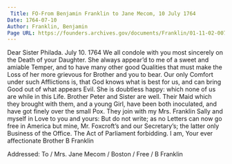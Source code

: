 ```yaml
---
 Title: FO-From Benjamin Franklin to Jane Mecom, 10 July 1764
Date: 1764-07-10
Author: Franklin, Benjamin
Page URL: https://founders.archives.gov/documents/Franklin/01-11-02-0072
---
```


Dear Sister
Philada. July 10. 1764
We all condole with you most sincerely on the Death of your Daughter. She always appear’d to me of a sweet and amiable Temper, and to have many other good Qualities that must make the Loss of her more grievous for Brother and you to bear. Our only Comfort under such Afflictions is, that God knows what is best for us, and can bring Good out of what appears Evil. She is doubtless happy: which none of us are while in this Life.
Brother Peter and Sister are well. Their Maid which they brought with them, and a young Girl, have been both inoculated, and have got finely over the small Pox. They join with my Mrs. Franklin Sally and myself in Love to you and yours: But do not write; as no Letters can now go free in America but mine, Mr. Foxcroft’s and our Secretary’s; the latter only Business of the Office. The Act of Parliament forbidding. I am, Your ever affectionate Brother
B Franklin
 
Addressed: To / Mrs. Jane Mecom / Boston / Free / B Franklin

